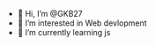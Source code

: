 - 👋 Hi, I’m @GKB27
- 👀 I’m interested in Web devlopment
- 🌱 I’m currently learning js

<!---
GKB27/GKB27 is a ✨ special ✨ repository because its `README.md` (this file) appears on your GitHub profile.
You can click the Preview link to take a look at your changes.
--->
